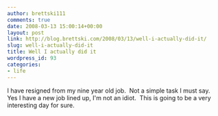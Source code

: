 ```yaml
---
author: brettski111
comments: true
date: 2008-03-13 15:00:14+00:00
layout: post
link: http://blog.brettski.com/2008/03/13/well-i-actually-did-it/
slug: well-i-actually-did-it
title: Well I actually did it
wordpress_id: 93
categories:
- life
---
```


I have resigned from my nine year old job.  Not a simple task I must say.  Yes I have a new job lined up, I'm not an idiot.  This is going to be a very interesting day for sure.
